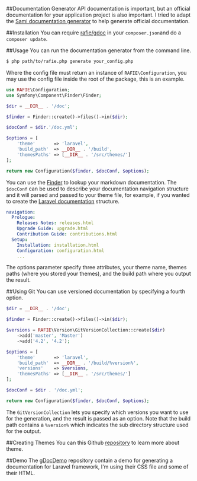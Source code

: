 ##Documentation Generator
API documentation is important, but an official documentation for your application project is also important. I tried to adapt the [Sami documentation generator](https://github.com/FriendsOfPHP/Sami) to help generate official documentation.

##Installation
You can require [rafie/gdoc](https://packagist.org/packages/rafie/gdoc) in your `composer.json`and do a `composer update`.

##Usage
You can run the documentation generator from the command line.

```bash
$ php path/to/rafie.php generate your_config.php
```

Where the config file must return an instance of `RAFIE\Configuration`, you may use the config file inside the root of the package, this is an example.

```php
use RAFIE\Configuration;
use Symfony\Component\Finder\Finder;

$dir = __DIR__ . '/doc';

$finder = Finder::create()->files()->in($dir);

$docConf = $dir.'/doc.yml';

$options = [
    'theme'       => 'laravel',
    'build_path'  => __DIR__ . '/build',
    'themesPaths' => [__DIR__ . '/src/themes/']
];

return new Configuration($finder, $docConf, $options);
```

You can use the [Finder](http://symfony.com/doc/current/components/finder.html) to lookup your markdown documentation. The `$docConf` can be used to describe your documentation navigation structure and it will parsed and passed to your theme file, for example, if you wanted to create the [Laravel documentation](http://laravel.com/docs/5.0) structure.

```yaml
navigation:
  Prologue:
    Releases Notes: releases.html
    Upgrade Guide: upgrade.html
    Contribution Guide: contributions.html
  Setup:
    Installation: installation.html
    Configuration: configuration.html
    ...
```

The options parameter specify three attributes, your theme name, themes paths (where you stored your themes), and the build path where you output the result.

##Using Git
You can use versioned documentation by specifying a fourth option.
 
```php
$dir = __DIR__ . '/doc';

$finder = Finder::create()->files()->in($dir);

$versions = RAFIE\Version\GitVersionCollection::create($dir)
    ->add('master', 'Master')
    ->add('4.2', '4.2');

$options = [
    'theme'       => 'laravel',
    'build_path'  => __DIR__ . '/build/%version%',
    'versions'    => $versions,
    'themesPaths' => [__DIR__ . '/src/themes/']
];

$docConf = $dir . '/doc.yml';

return new Configuration($finder, $docConf, $options);
```

The `GitVersionCollection` lets you specify which versions you want to use for the generation, and the result is passed as an option. Note that the build path contains a `%version%` which indicates the sub directory structure used for the output.

##Creating Themes
You can this Github [repository](https://github.com/Whyounes/gDocThemes) to learn more about theme.

##Demo
The [gDocDemo](https://github.com/Whyounes/gDocDemo) repository contain a demo for generating a documentation for Laravel framework, I'm using their CSS file and some of their HTML.